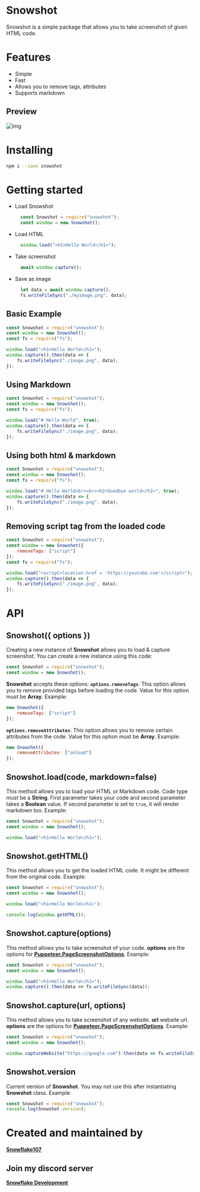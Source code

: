 # Snowshot
Snowshot is a simple package that allows you to take screenshot of given HTML code.

# Features
- Simple
- Fast
- Allows you to remove tags, attributes
- Supports markdown

## Preview
![img](https://i.imgur.com/eeaJ7T9.png)

# Installing

```sh
npm i --save snowshot
```

# Getting started
- Load Snowshot

  ```js
    const Snowshot = require("snowshot");
    const window = new Snowshot();
  ```

- Load HTML
  
  ```js
    window.load("<h1>Hello World</h1>");
  ```

- Take screenshot
  
  ```js
    await window.capture();
  ```

- Save as image
  
  ```js
    let data = await window.capture();
    fs.writeFileSync("./myimage.png", data);
  ```

## Basic Example

```js
const Snowshot = require("snowshot");
const window = new Snowshot();
const fs = require("fs");

window.load("<h1>Hello World</h1>");
window.capture().then(data => {
    fs.writeFileSync("./image.png", data);
});
```

## Using Markdown

```js
const Snowshot = require("snowshot");
const window = new Snowshot();
const fs = require("fs");

window.load("# Hello World", true);
window.capture().then(data => {
    fs.writeFileSync("./image.png", data);
});
```

## Using both html & markdown

```js
const Snowshot = require("snowshot");
const window = new Snowshot();
const fs = require("fs");

window.load("# Hello World<br><br><h2>Goodbye world</h2>", true);
window.capture().then(data => {
    fs.writeFileSync("./image.png", data);
});
```

## Removing script tag from the loaded code

```js
const Snowshot = require("snowshot");
const window = new Snowshot({
    removeTags: ["script"]
});
const fs = require("fs");

window.load("<script>location.href = 'https://youtube.com'</script>");
window.capture().then(data => {
    fs.writeFileSync("./image.png", data);
});
```

# API

## Snowshot({ options })
Creating a new instance of **Snowshot** allows you to load & capture screenshot.
You can create a new instance using this code:

```js
const Snowshot = require("snowshot");
const window = new Snowshot();
```
**Snowshot** accepts these options:
**`options.removeTags`**: This option allows you to remove provided tags before loading the code. Value for this option must be **Array**.
Example:

```js
new Snowshot({
    removeTags: ["script"]
});
```

**`options.removeAttributes`**: This option allows you to remove certain attributes from the code. Value for this option must be **Array**.
Example:

```js
new Snowshot({
    removeAttributes: ["onload"]
});
```

## Snowshot.load(code, markdown=false)
This method allows you to load your HTML or Markdown code. Code type must be a **String**.
First parameter takes your code and second parameter takes a **Boolean** value. If second parameter is set to `true`, it will render markdown too.
Example:

```js
const Snowshot = require("snowshot");
const window = new Snowshot();

window.load("<h1>Hello World</h1>");
```

## Snowshot.getHTML()
This method allows you to get the loaded HTML code. It might be different from the original code.
Example:

```js
const Snowshot = require("snowshot");
const window = new Snowshot();

window.load("<h1>Hello World</h1>");

console.log(window.getHTML());
```

## Snowshot.capture(options)
This method allows you to take screenshot of your code.
**options** are the options for **[Puppeteer.PageScreenshotOptions](https://github.com/puppeteer/puppeteer/blob/v5.0.0/docs/api.md#pagescreenshotoptions)**.
Example:

```js
const Snowshot = require("snowshot");
const window = new Snowshot();

window.load("<h1>Hello World</h1>");
window.capture().then(data => fs.writeFileSync(data));
```

## Snowshot.capture(url, options)
This method allows you to take screenshot of any website.
**url** website url.
**options** are the options for **[Puppeteer.PageScreenshotOptions](https://github.com/puppeteer/puppeteer/blob/v5.0.0/docs/api.md#pagescreenshotoptions)**.
Example:

```js
const Snowshot = require("snowshot");
const window = new Snowshot();

window.captureWebsite("https://google.com").then(data => fs.writeFileSync(data));
```

## Snowshot.version
Current version of **Snowshot**. You may not use this after instantiating **Snowshot** class.
Example:

```js
const Snowshot = require("snowshot");
console.log(Snowshot.version);
```

# Created and maintained by
**[Snowflake107](https://github.com/Snowflake107)**

## Join my discord server
**[Snowflake Development](https://snowflakedev.xyz/discord)**
